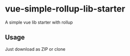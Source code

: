 # vue-simple-rollup-lib-starter
A simple vue lib starter with rollup

## Usage

Just download as ZIP or clone
